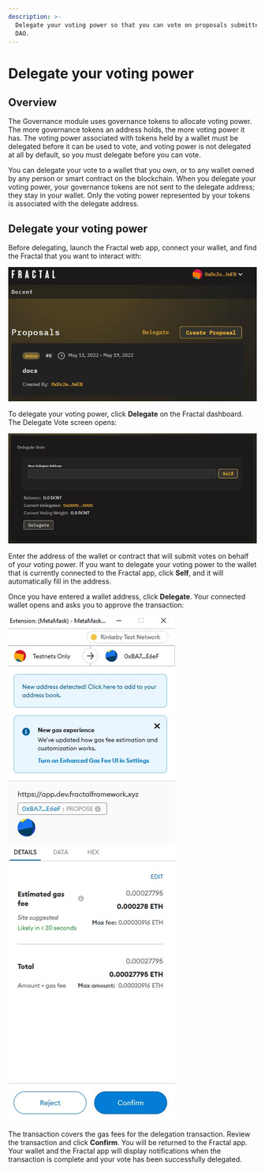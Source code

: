 ```yaml
---
description: >-
  Delegate your voting power so that you can vote on proposals submitted to a
  DAO.
---
```


# Delegate your voting power

## Overview

The Governance module uses governance tokens to allocate voting power. The more governance tokens an address holds, the more voting power it has. The voting power associated with tokens held by a wallet must be delegated before it can be used to vote, and voting power is not delegated at all by default, so you must delegate before you can vote.

You can delegate your vote to a wallet that you own, or to any wallet owned by any person or smart contract on the blockchain. When you delegate your voting power, your governance tokens are not sent to the delegate address; they stay in your wallet. Only the voting power represented by your tokens is associated with the delegate address.

## Delegate your voting power

Before delegating, launch the Fractal web app, connect your wallet, and find the Fractal that you want to interact with:

![](../../../.gitbook/assets/find-a-fractal-dashboard.jpg)

To delegate your voting power, click **Delegate** on the Fractal dashboard. The Delegate Vote screen opens:

![](../../../.gitbook/assets/delegate-vote.jpg)

Enter the address of the wallet or contract that will submit votes on behalf of your voting power. If you want to delegate your voting power to the wallet that is currently connected to the Fractal app, click **Self**, and it will automatically fill in the address.

Once you have entered a wallet address, click **Delegate**. Your connected wallet opens and asks you to approve the transaction:

![](../../../.gitbook/assets/proposal-metamask-confirm-transaction.jpg)



The transaction covers the gas fees for the delegation transaction. Review the transaction and click **Confirm**. You will be returned to the Fractal app. Your wallet and the Fractal app will display notifications when the transaction is complete and your vote has been successfully delegated.
